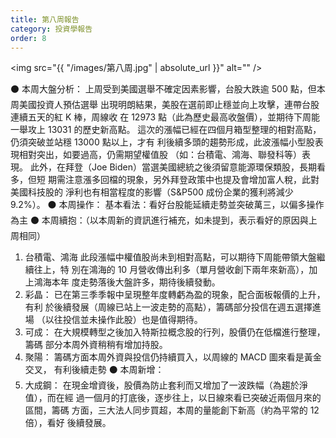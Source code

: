 ```yaml
---
title: 第八周報告
category: 投資學報告
order: 8
---
```


<span class="image fit"><img src="{{ "/images/第八周.jpg" | absolute_url }}" alt="" /></span>

⚫ 本周大盤分析：
上周受到美國選舉不確定因素影響，台股大跌逾 500 點，但本周美國投資人預估選舉
出現明朗結果，美股在選前即止穩並向上攻擊，連帶台股連續五天的紅 K 棒，周線收
在 12973 點（此為歷史最高收盤價），並期待下周能一舉攻上 13031 的歷史新高點。
這次的漲幅已經在四個月箱型整理的相對高點，仍須突破並站穩 13000 點以上，才有
利後續多頭的趨勢形成，此波漲幅小型股表現相對突出，如要過高，仍需期望權值股
（如：台積電、鴻海、聯發科等）表現。
此外，在拜登（Joe Biden）當選美國總統之後須留意能源環保類股，長期看多，但短
期需注意漲多回檔的現象，另外拜登政策中也提及會增加富人稅，此對美國科技股的
淨利也有相當程度的影響（S&P500 成份企業的獲利將減少 9.2%）。
⚫ 本周操作：
基本看法：看好台股能延續走勢並突破萬三，以偏多操作為主
⚫ 本周續抱：（以本周新的資訊進行補充，如未提到，表示看好的原因與上周相同）

1. 台積電、鴻海
   此段漲幅中權值股尚未到相對高點，可以期待下周能帶領大盤繼續往上，特
   別在鴻海的 10 月營收傳出利多（單月營收創下兩年來新高），加上鴻海本年
   度走勢落後大盤許多，期待後續發動。
2. 彩晶：
   已在第三季季報中呈現整年度轉虧為盈的現象，配合面板報價的上升，有利
   於後續發展（周線已站上一波走勢的高點），籌碼部分投信在週五選擇進場
   （以往投信並未操作此股）也是值得期待。
3. 可成：
   在大規模轉型之後加入特斯拉概念股的行列，股價仍在低檔進行整理，籌碼
   部分本周外資稍稍有增加持股。
4. 聚陽：
   籌碼方面本周外資與投信仍持續買入，以周線的 MACD 圖來看是黃金交叉，
   有利後續走勢
   ⚫ 本周新增：
5. 大成鋼：
   在現金增資後，股價為防止套利而又增加了一波跌幅（為趨於淨值），而在經
   過一個月的打底後，逐步往上，以日線來看已突破近兩個月來的區間，籌碼
   方面，三大法人同步買超，本周的量能創下新高（約為平常的 12 倍），看好
   後續發展。
